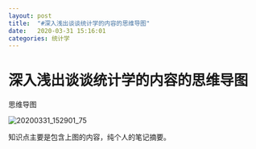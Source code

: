 ```yaml
---
layout: post
title:  "#深入浅出谈谈统计学的内容的思维导图"
date:   2020-03-31 15:16:01
categories: 统计学
---
```


# 深入浅出谈谈统计学的内容的思维导图

思维导图

![20200331_152901_75](https://raw.githubusercontent.com/maolilai/maolilai.github.io/master/_posts/image/20200331_152901_75.png)

知识点主要是包含上图的内容，纯个人的笔记摘要。
